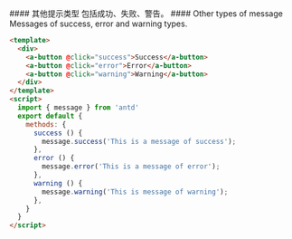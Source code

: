 
<cn>
#### 其他提示类型
包括成功、失败、警告。
</cn>

<us>
#### Other types of message
Messages of success, error and warning types.
</us>

```html
<template>
  <div>
    <a-button @click="success">Success</a-button>
    <a-button @click="error">Error</a-button>
    <a-button @click="warning">Warning</a-button>
  </div>
</template>
<script>
  import { message } from 'antd'
  export default {
    methods: {
      success () {
        message.success('This is a message of success');
      },
      error () {
        message.error('This is a message of error');
      },
      warning () {
        message.warning('This is message of warning');
      },
    }
  }
</script>
```


